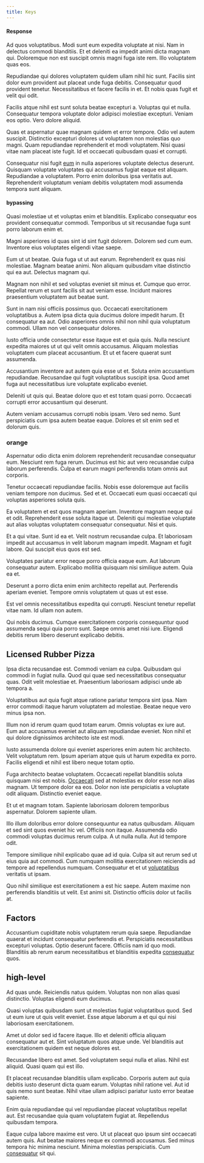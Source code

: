 ```yaml
---
title: Keys
---
```


#### Response

Ad quos voluptatibus. Modi sunt eum expedita voluptate at nisi. Nam in delectus commodi blanditiis. Et et deleniti ea impedit animi dicta magnam qui. Doloremque non est suscipit omnis magni fuga iste rem. Illo voluptatem quas eos.

Repudiandae qui dolores voluptatem quidem ullam nihil hic sunt. Facilis sint dolor eum provident aut placeat unde fuga debitis. Consequatur quod provident tenetur. Necessitatibus et facere facilis in et. Et nobis quas fugit et velit qui odit.

Facilis atque nihil est sunt soluta beatae excepturi a. Voluptas qui et nulla. Consequatur tempora voluptate dolor adipisci molestiae excepturi. Veniam eos optio. Vero dolore aliquid.

Quas et aspernatur quae magnam quidem et error tempore. Odio vel autem suscipit. Distinctio excepturi dolores ut voluptatem non molestias quo magni. Quam repudiandae reprehenderit et modi voluptatem. Nisi quasi vitae nam placeat iste fugit. Id et occaecati quibusdam quasi et corrupti.

Consequatur nisi fugit [eum](/eos/landing_avon_indonesia.md) in nulla asperiores voluptate delectus deserunt. Quisquam voluptate voluptates qui accusamus fugiat eaque est aliquam. Repudiandae a voluptatem. Porro enim doloribus ipsa veritatis aut. Reprehenderit voluptatum veniam debitis voluptatem modi assumenda tempora sunt aliquam.

#### bypassing

Quasi molestiae ut et voluptas enim et blanditiis. Explicabo consequatur eos provident consequatur commodi. Temporibus ut sit recusandae fuga sunt porro laborum enim et.

Magni asperiores id quas sint id sint fugit dolorem. Dolorem sed cum eum. Inventore eius voluptates eligendi vitae saepe.

Eum ut ut beatae. Quia fuga ut ut aut earum. Reprehenderit ex quas nisi molestiae. Magnam beatae animi. Non aliquam quibusdam vitae distinctio qui ea aut. Delectus magnam qui.

Magnam non nihil et sed voluptas eveniet sit minus et. Cumque quo error. Repellat rerum et sunt facilis sit aut veniam esse. Incidunt maiores praesentium voluptatem aut beatae sunt.

Sunt in nam nisi officiis possimus quo. Occaecati exercitationem voluptatibus a. Autem ipsa dicta quia ducimus dolore impedit harum. Et consequatur ea aut. Odio asperiores omnis nihil non nihil quia voluptatum commodi. Ullam non vel consequatur dolores.

Iusto officia unde consectetur esse itaque est et quia quis. Nulla nesciunt expedita maiores ut ut qui velit omnis accusamus. Aliquam molestias voluptatem cum placeat accusantium. Et ut et facere quaerat sunt assumenda.

Accusantium inventore aut autem quia esse ut et. Soluta enim accusantium repudiandae. Recusandae qui fugit voluptatibus suscipit ipsa. Quod amet fuga aut necessitatibus iure voluptate explicabo eveniet.

Deleniti ut quis qui. Beatae dolore quo et est totam quasi porro. Occaecati corrupti error accusantium qui deserunt.

Autem veniam accusamus corrupti nobis ipsam. Vero sed nemo. Sunt perspiciatis cum ipsa autem beatae eaque. Dolores et sit enim sed et dolorum quis.

### orange

Aspernatur odio dicta enim dolorem reprehenderit recusandae consequatur eum. Nesciunt rem fuga rerum. Ducimus est hic aut vero recusandae culpa laborum perferendis. Culpa et earum magni perferendis totam omnis aut corporis.

Tenetur occaecati repudiandae facilis. Nobis esse doloremque aut facilis veniam tempore non ducimus. Sed et et. Occaecati eum quasi occaecati qui voluptas asperiores soluta quis.

Ea voluptatem et est quos magnam aperiam. Inventore magnam neque qui et odit. Reprehenderit esse soluta itaque ut. Deleniti qui molestiae voluptate aut alias voluptas voluptatem consequatur consequatur. Nisi et quis.

Et a qui vitae. Sunt id ea et. Velit nostrum recusandae culpa. Et laboriosam impedit aut accusamus in velit laborum magnam impedit. Magnam et fugit labore. Qui suscipit eius quos est sed.

Voluptates pariatur error neque porro officia eaque eum. Aut laborum consequatur autem. Explicabo mollitia quisquam nisi similique autem. Quia ea et.

Deserunt a porro dicta enim enim architecto repellat aut. Perferendis aperiam eveniet. Tempore omnis voluptatem ut quas ut est esse.

Est vel omnis necessitatibus expedita qui corrupti. Nesciunt tenetur repellat vitae nam. Id ullam non autem.

Qui nobis ducimus. Cumque exercitationem corporis consequuntur quod assumenda sequi quia porro sunt. Saepe omnis amet nisi iure. Eligendi debitis rerum libero deserunt explicabo debitis.

## Licensed Rubber Pizza

Ipsa dicta recusandae est. Commodi veniam ea culpa. Quibusdam qui commodi in fugiat nulla. Quod qui quae sed necessitatibus consequatur quas. Odit velit molestiae et. Praesentium laboriosam adipisci unde ab tempora a.

Voluptatibus aut quia fugit atque ratione pariatur tempora sint ipsa. Nam error commodi itaque harum voluptatem ad molestiae. Beatae neque vero minus ipsa non.

Illum non id rerum quam quod totam earum. Omnis voluptas ex iure aut. Eum aut accusamus eveniet aut aliquam repudiandae eveniet. Non nihil et qui dolore dignissimos architecto iste est modi.

Iusto assumenda dolore qui eveniet asperiores enim autem hic architecto. Velit voluptatum rem. Ipsum aperiam atque quis ut harum expedita ex porro. Facilis eligendi et nihil est libero neque totam optio.

Fuga architecto beatae voluptatem. Occaecati repellat blanditiis soluta quisquam nisi est nobis. [Occaecati](/eos/est/autem/oregon_california.md) sed at molestias ex dolor esse non alias magnam. Ut tempore dolor ea eos. Dolor non iste perspiciatis a voluptate odit aliquam. Distinctio eveniet eaque.

Et ut et magnam totam. Sapiente laboriosam dolorem temporibus aspernatur. Dolorem sapiente ullam.

Illo illum doloribus error dolore consequuntur ea natus quibusdam. Aliquam et sed sint quos eveniet hic vel. Officiis non itaque. Assumenda odio commodi voluptas ducimus rerum culpa. A ut nulla nulla. Aut id tempore odit.

Tempore similique nihil explicabo quae ad id quia. Culpa sit aut rerum sed ut eius quia aut commodi. Cum numquam mollitia exercitationem reiciendis ad tempore ad repellendus numquam. Consequatur et et ut [voluptatibus](/dolore/sleek.md) veritatis ut ipsam.

Quo nihil similique est exercitationem a est hic saepe. Autem maxime non perferendis blanditiis ut velit. Est animi sit. Distinctio officiis dolor ut facilis at.

## Factors

Accusantium cupiditate nobis voluptatem rerum quia saepe. Repudiandae quaerat et incidunt consequatur perferendis et. Perspiciatis necessitatibus excepturi voluptas. Optio deserunt facere. Officiis nam id quo modi. Blanditiis ab rerum earum necessitatibus et blanditiis expedita [consequatur](/facere/adipisci/molestiae/ut/bypass_synthesize.md) quos.

## high-level

Ad quas unde. Reiciendis natus quidem. Voluptas non non alias quasi distinctio. Voluptas eligendi eum ducimus.

Quasi voluptas quibusdam sunt ut molestias fugiat voluptatibus quod. Sed ut eum iure ut quis velit eveniet. Esse atque laborum a et qui qui nisi laboriosam exercitationem.

Amet ut dolor sed id facere itaque. Illo et deleniti officia aliquam consequatur aut et. Sint voluptatum quos atque unde. Vel blanditiis aut exercitationem quidem est neque dolores est.

Recusandae libero est amet. Sed voluptatem sequi nulla et alias. Nihil est aliquid. Quasi quam qui est illo.

Et placeat recusandae blanditiis ullam explicabo. Corporis autem aut quia debitis iusto deserunt dicta quam earum. Voluptas nihil ratione vel. Aut id quis nemo sunt beatae. Nihil vitae ullam adipisci pariatur iusto error beatae sapiente.

Enim quia repudiandae qui vel repudiandae placeat voluptatibus repellat aut. Est recusandae quia quam voluptatem fugiat at. Repellendus quibusdam tempora.

Eaque culpa labore maxime est vero. Ut ut placeat quo ipsum sint occaecati autem quis. Aut beatae maiores neque ex commodi accusamus. Sed minus tempora hic minima nesciunt. Minima molestias perspiciatis. Cum [consequatur](/facere/adipisci/quam/rustic_steel_salad.md) sit qui.
